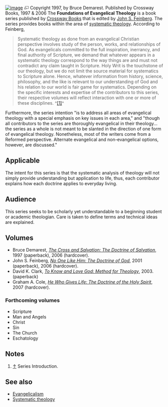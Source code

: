 [![image](images/thumb/0/03/Foundationsbook.jpg/250px-Foundationsbook.jpg)](http://www.theopedia.com/File:Foundationsbook.jpg)
[![image](data:image/png;base64,iVBORw0KGgoAAAANSUhEUgAAAA8AAAALCAAAAACFLIiAAAAAAnRSTlMA/1uRIrUAAABPSURBVAjXY/j///+5vXDwjAHIr26ZAgXZe8H8a/+hoIcw/9nevdVL9+79DuPvzQYZFPUezu8BMZLXgkExnD8HAu6hqv//n+HZVjD4DuUDAKlChD3fj6aPAAAAAElFTkSuQmCC)](http://www.theopedia.com/File:Foundationsbook.jpg "Enlarge")
Copyright 1997, by Bruce Demarest. Published by Crossway Books,
1997 & 2006
The **Foundations of Evangelical Theology** is a book series
published by [Crossway Books](http://www.gnpcb.org/home/books/)
that is edited by
[John S. Feinberg](John_S._Feinberg "John S. Feinberg"). The series
provides books within the area of
[systematic theology](Systematic_theology "Systematic theology").
According to Feinberg,

> Systematic theology as done from an evangelical Christian
> perspective involves study of the person, works, and relationships
> of God. As evangelicals committed to the full inspiration,
> inerrancy, and final authority of Scripture, we demand that
> whatever appears in a systematic theology correspond to the way
> things are and must not contradict any claim taught in Scripture.
> Holy Writ is the touchstone of our theology, but we do not limit
> the source material for systematics to Scripture alone. Hence,
> whatever information from history, science, philosophy, and the
> like is relevant to our understanding of God and his relation to
> our world is fair game for systematics. Depending on the specific
> interests and expertise of the contributors to this series, their
> respective volumes will reflect interaction with one or more of
> these disciplines. ^[[1]](#note-0)^

Furthermore, the series intention "is to address all areas of
evangelical theology with a special emphasis on key issues in each
area," and "though all contributors to the series are thoroughly
evangelical in their theology... the series as a whole is not meant
to be slanted in the direction of one form of evangelical theology.
Nonetheless, most of the writers come from a Reformed perspective.
Alternate evangelical and non-evangelical options, however, are
discussed."

## Applicable

The intent for this series is that the systematic analysis of
theology will not simply provide understanding but application to
life, thus, each contributor explains how each doctrine applies to
everyday living.

## Audience

This series seeks to be scholarly yet understandable to a beginning
student or academic theologian. Care is taken to define terms and
technical ideas are explained.

## Volumes

-   Bruce Demarest,
    *[The Cross and Salvation: The Doctrine of Salvation](http://www.google.com/books?id=X2QMUVTOE0IC&printsec=frontcover)*,
    1997 (paperback), 2006 (hardcover).
-   John S. Feinberg,
    *[No One Like Him: The Doctrine of God](http://www.google.com/books?id=LbdUhRIRffoC&printsec=frontcover)*,
    2001 (paperback), 2006 (hardcover).
-   David K. Clark,
    *[To Know and Love God: Method for Theology](http://www.google.com/books?id=j9qovDzpXLkC&printsec=frontcover)*,
    2003. (paperback)
-   Graham A. Cole,
    *[He Who Gives Life: The Doctrine of the Holy Spirit](http://www.google.com/books?id=rU9Ulp4Jo_UC&printsec=frontcover)*,
    2007 (hardcover).

### Forthcoming volumes

-   Scripture
-   Man and Angels
-   Christ
-   Sin
-   The Church
-   Eschatology

## Notes

1.  [↑](#ref-0) Series Introduction.

## See also

-   [Evangelicalism](Evangelicalism "Evangelicalism")
-   [Systematic theology](Systematic_theology "Systematic theology")



